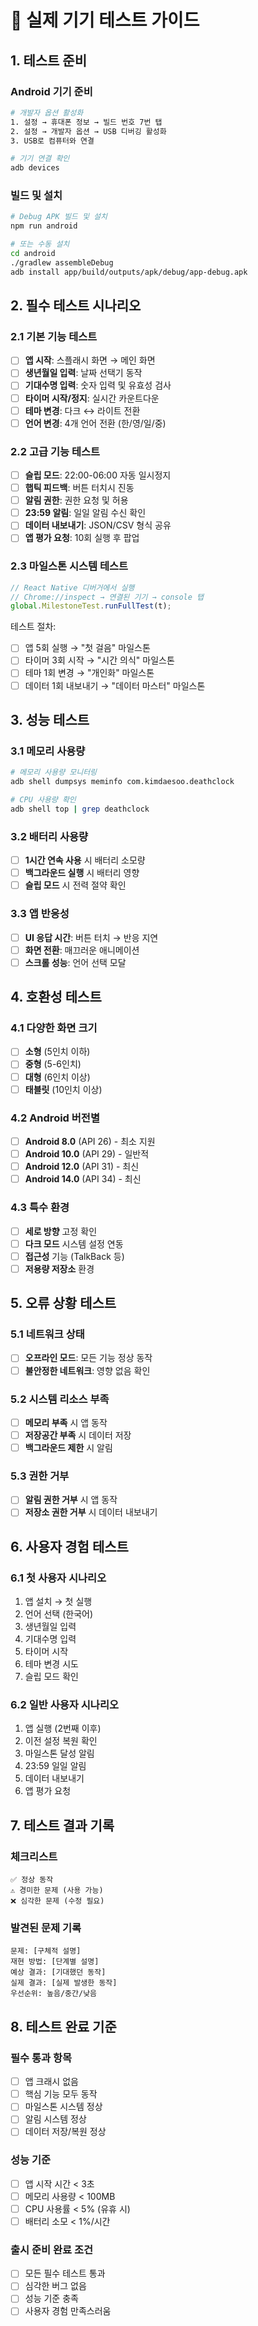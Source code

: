 # 📱 실제 기기 테스트 가이드

## 1. 테스트 준비

### Android 기기 준비
```bash
# 개발자 옵션 활성화
1. 설정 → 휴대폰 정보 → 빌드 번호 7번 탭
2. 설정 → 개발자 옵션 → USB 디버깅 활성화
3. USB로 컴퓨터와 연결

# 기기 연결 확인
adb devices
```

### 빌드 및 설치
```bash
# Debug APK 빌드 및 설치
npm run android

# 또는 수동 설치
cd android
./gradlew assembleDebug
adb install app/build/outputs/apk/debug/app-debug.apk
```

## 2. 필수 테스트 시나리오

### 2.1 기본 기능 테스트
- [ ] **앱 시작**: 스플래시 화면 → 메인 화면
- [ ] **생년월일 입력**: 날짜 선택기 동작
- [ ] **기대수명 입력**: 숫자 입력 및 유효성 검사
- [ ] **타이머 시작/정지**: 실시간 카운트다운
- [ ] **테마 변경**: 다크 ↔ 라이트 전환
- [ ] **언어 변경**: 4개 언어 전환 (한/영/일/중)

### 2.2 고급 기능 테스트
- [ ] **슬립 모드**: 22:00-06:00 자동 일시정지
- [ ] **햅틱 피드백**: 버튼 터치시 진동
- [ ] **알림 권한**: 권한 요청 및 허용
- [ ] **23:59 알림**: 일일 알림 수신 확인
- [ ] **데이터 내보내기**: JSON/CSV 형식 공유
- [ ] **앱 평가 요청**: 10회 실행 후 팝업

### 2.3 마일스톤 시스템 테스트
```javascript
// React Native 디버거에서 실행
// Chrome://inspect → 연결된 기기 → console 탭
global.MilestoneTest.runFullTest(t);
```

테스트 절차:
- [ ] 앱 5회 실행 → "첫 걸음" 마일스톤
- [ ] 타이머 3회 시작 → "시간 의식" 마일스톤
- [ ] 테마 1회 변경 → "개인화" 마일스톤
- [ ] 데이터 1회 내보내기 → "데이터 마스터" 마일스톤

## 3. 성능 테스트

### 3.1 메모리 사용량
```bash
# 메모리 사용량 모니터링
adb shell dumpsys meminfo com.kimdaesoo.deathclock

# CPU 사용량 확인
adb shell top | grep deathclock
```

### 3.2 배터리 사용량
- [ ] **1시간 연속 사용** 시 배터리 소모량
- [ ] **백그라운드 실행** 시 배터리 영향
- [ ] **슬립 모드** 시 전력 절약 확인

### 3.3 앱 반응성
- [ ] **UI 응답 시간**: 버튼 터치 → 반응 지연
- [ ] **화면 전환**: 매끄러운 애니메이션
- [ ] **스크롤 성능**: 언어 선택 모달

## 4. 호환성 테스트

### 4.1 다양한 화면 크기
- [ ] **소형** (5인치 이하)
- [ ] **중형** (5-6인치)
- [ ] **대형** (6인치 이상)
- [ ] **태블릿** (10인치 이상)

### 4.2 Android 버전별
- [ ] **Android 8.0** (API 26) - 최소 지원
- [ ] **Android 10.0** (API 29) - 일반적
- [ ] **Android 12.0** (API 31) - 최신
- [ ] **Android 14.0** (API 34) - 최신

### 4.3 특수 환경
- [ ] **세로 방향** 고정 확인
- [ ] **다크 모드** 시스템 설정 연동
- [ ] **접근성** 기능 (TalkBack 등)
- [ ] **저용량 저장소** 환경

## 5. 오류 상황 테스트

### 5.1 네트워크 상태
- [ ] **오프라인 모드**: 모든 기능 정상 동작
- [ ] **불안정한 네트워크**: 영향 없음 확인

### 5.2 시스템 리소스 부족
- [ ] **메모리 부족** 시 앱 동작
- [ ] **저장공간 부족** 시 데이터 저장
- [ ] **백그라운드 제한** 시 알림

### 5.3 권한 거부
- [ ] **알림 권한 거부** 시 앱 동작
- [ ] **저장소 권한 거부** 시 데이터 내보내기

## 6. 사용자 경험 테스트

### 6.1 첫 사용자 시나리오
1. 앱 설치 → 첫 실행
2. 언어 선택 (한국어)
3. 생년월일 입력
4. 기대수명 입력
5. 타이머 시작
6. 테마 변경 시도
7. 슬립 모드 확인

### 6.2 일반 사용자 시나리오
1. 앱 실행 (2번째 이후)
2. 이전 설정 복원 확인
3. 마일스톤 달성 알림
4. 23:59 일일 알림
5. 데이터 내보내기
6. 앱 평가 요청

## 7. 테스트 결과 기록

### 체크리스트
```
✅ 정상 동작
⚠️ 경미한 문제 (사용 가능)
❌ 심각한 문제 (수정 필요)
```

### 발견된 문제 기록
```
문제: [구체적 설명]
재현 방법: [단계별 설명]
예상 결과: [기대했던 동작]
실제 결과: [실제 발생한 동작]
우선순위: 높음/중간/낮음
```

## 8. 테스트 완료 기준

### 필수 통과 항목
- [ ] 앱 크래시 없음
- [ ] 핵심 기능 모두 동작
- [ ] 마일스톤 시스템 정상
- [ ] 알림 시스템 정상
- [ ] 데이터 저장/복원 정상

### 성능 기준
- [ ] 앱 시작 시간 < 3초
- [ ] 메모리 사용량 < 100MB
- [ ] CPU 사용률 < 5% (유휴 시)
- [ ] 배터리 소모 < 1%/시간

### 출시 준비 완료 조건
- [ ] 모든 필수 테스트 통과
- [ ] 심각한 버그 없음
- [ ] 성능 기준 충족
- [ ] 사용자 경험 만족스러움